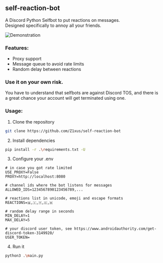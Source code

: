 ## self-reaction-bot

A Discord Python Selfbot to put reactions on messages.  
Designed specifically to annoy all your friends.

<picture>
  <source media="(prefers-color-scheme: dark)" srcset="https://media.discordapp.net/attachments/1118618417650483285/1131691836306632777/2.png?width=719&height=310">
  <source media="(prefers-color-scheme: light)" srcset="https://media.discordapp.net/attachments/1118618417650483285/1132781143314411640/4.png?width=719&height=310">
  <img alt="Demonstration">
</picture>

### Features:
+ Proxy support
+ Message queue to avoid rate limits
+ Random delay between reactions

### Use it on your own risk.
You have to understand that selfbots are against Discord TOS, and there is a great chance your account will get terminated using one.

### Usage:
1. Clone the repository
```bash
git clone https://github.com/Z1xus/self-reaction-bot
```
2. Install dependencies
```bash
pip install -r .\requirements.txt -U
```
3. Configure your .env
```Shell
# in case you got rate limited
USE_PROXY=False
PROXY=http://localhost:8080

# channel ids where the bot listens for messages
ALLOWED_IDS=1234567890123456789,...

# reactions list in unicode, emoji and escape formats
REACTIONS=🇧,🇮,🇹,🇨,🇭

# random delay range in seconds
MIN_DELAY=1
MAX_DELAY=5

# your discord user token, see https://www.androidauthority.com/get-discord-token-3149920/
USER_TOKEN=
```
4. Run it 
```bash
python3 .\main.py
```
